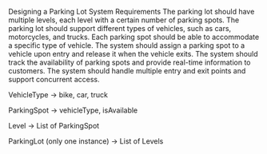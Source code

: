 Designing a Parking Lot System
Requirements
The parking lot should have multiple levels, each level with a certain number of parking spots.
The parking lot should support different types of vehicles, such as cars, motorcycles, and trucks.
Each parking spot should be able to accommodate a specific type of vehicle.
The system should assign a parking spot to a vehicle upon entry and release it when the vehicle exits.
The system should track the availability of parking spots and provide real-time information to customers.
The system should handle multiple entry and exit points and support concurrent access.



VehicleType -> bike, car, truck

ParkingSpot -> vehicleType, isAvailable

Level -> List of ParkingSpot

ParkingLot (only one instance) -> List of Levels

